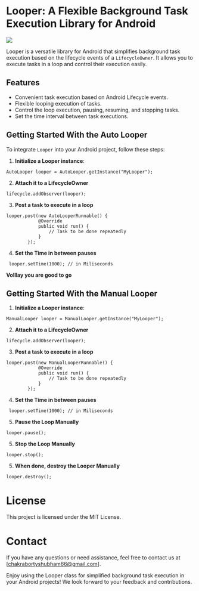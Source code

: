 # Looper: A Flexible Background Task Execution Library for Android

 [![](https://jitpack.io/v/codingWiz-rick/Loopers.svg)](https://jitpack.io/#codingWiz-rick/Loopers)
 
Looper is a versatile library for Android that simplifies background task execution based on the lifecycle events of a `LifecycleOwner`. It allows you to execute tasks in a loop and control their execution easily.


## Features

- Convenient task execution based on Android Lifecycle events.
- Flexible looping execution of tasks.
- Control the loop execution, pausing, resuming, and stopping tasks.
- Set the time interval between task executions.

## Getting Started With the Auto Looper

To integrate `Looper` into your Android project, follow these steps:

1. **Initialize a Looper instance**:
```
AutoLooper looper = AutoLooper.getInstance("MyLooper");
```
2. **Attach it to a LifecycleOwner**
```
lifecycle.addObserver(looper);

```
3. **Post a task to execute in a loop**
```
looper.post(new AutoLooperRunnable() {
            @Override
            public void run() {
                // Task to be done repeatedly
            }
        });
```
4. **Set the Time in between pauses**
```
 looper.setTime(1000); // in Miliseconds

```
**Volllay you are good to go**

## Getting Started With the Manual Looper


1. **Initialize a Looper instance**:
```
ManualLooper looper = ManualLooper.getInstance("MyLooper");
```
2. **Attach it to a LifecycleOwner**
```
lifecycle.addObserver(looper);

```
3. **Post a task to execute in a loop**
```
looper.post(new ManualLooperRunnable() {
            @Override
            public void run() {
                // Task to be done repeatedly
            }
        });
```
4. **Set the Time in between pauses**
```
 looper.setTime(1000); // in Miliseconds

```
5. **Pause the Loop Manually**
```
looper.pause();
```
5. **Stop the Loop Manually**
```
looper.stop();

```
5. **When done, destroy the Looper Manually**

```
looper.destroy();
```
# License
This project is licensed under the MIT License.

# Contact
If you have any questions or need assistance, feel free to contact us at [chakrabortyshubham66@gmail.com].

Enjoy using the Looper class for simplified background task execution in your Android projects! We look forward to your feedback and contributions.
